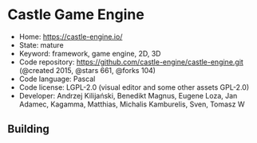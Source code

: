 # Castle Game Engine

- Home: https://castle-engine.io/
- State: mature
- Keyword: framework, game engine, 2D, 3D
- Code repository: https://github.com/castle-engine/castle-engine.git (@created 2015, @stars 661, @forks 104)
- Code language: Pascal
- Code license: LGPL-2.0 (visual editor and some other assets GPL-2.0)
- Developer: Andrzej Kilijański, Benedikt Magnus, Eugene Loza, Jan Adamec, Kagamma, Matthias, Michalis Kamburelis, Sven, Tomasz W

## Building
